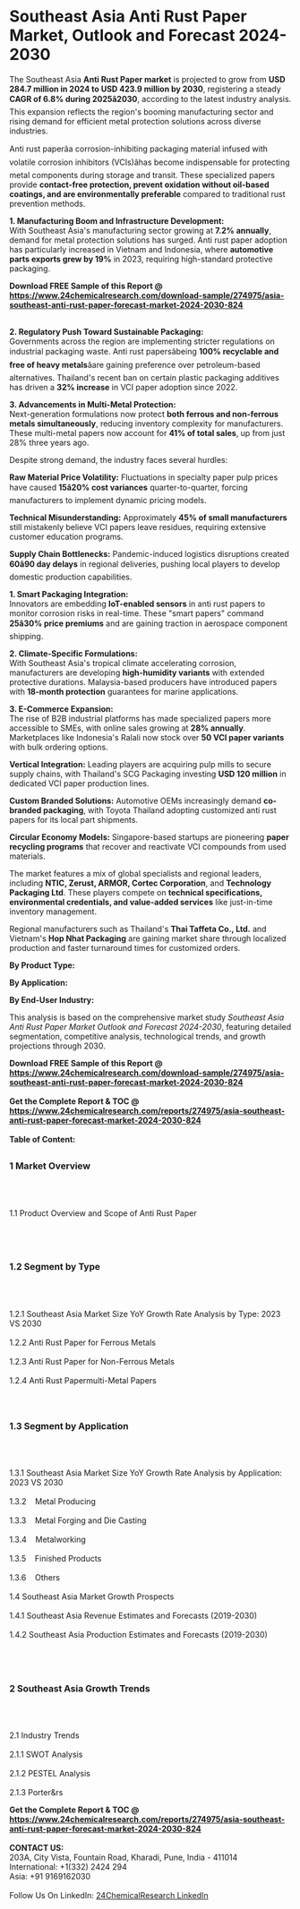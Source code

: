 <h1>Southeast Asia Anti Rust Paper Market, Outlook and Forecast 2024-2030</h1><p>The Southeast Asia <strong>Anti Rust Paper market</strong> is projected to grow from <strong>USD 284.7 million in 2024 to USD 423.9 million by 2030</strong>, registering a steady <strong>CAGR of 6.8% during 2025â2030</strong>, according to the latest industry analysis. This expansion reflects the region's booming manufacturing sector and rising demand for efficient metal protection solutions across diverse industries.</p><p>Anti rust paperâa corrosion-inhibiting packaging material infused with volatile corrosion inhibitors (VCIs)âhas become indispensable for protecting metal components during storage and transit. These specialized papers provide <strong>contact-free protection, prevent oxidation without oil-based coatings, and are environmentally preferable</strong> compared to traditional rust prevention methods.</p><p><strong>1. Manufacturing Boom and Infrastructure Development:</strong><br>
With Southeast Asia's manufacturing sector growing at <strong>7.2% annually</strong>, demand for metal protection solutions has surged. Anti rust paper adoption has particularly increased in Vietnam and Indonesia, where <strong>automotive parts exports grew by 19%</strong> in 2023, requiring high-standard protective packaging.</p><div><b>Download FREE Sample of this Report @ 
            <a href="https://www.24chemicalresearch.com/download-sample/274975/asia-southeast-anti-rust-paper-forecast-market-2024-2030-824">
            https://www.24chemicalresearch.com/download-sample/274975/asia-southeast-anti-rust-paper-forecast-market-2024-2030-824</a></b></div><br><p><strong>2. Regulatory Push Toward Sustainable Packaging:</strong><br>
Governments across the region are implementing stricter regulations on industrial packaging waste. Anti rust papersâbeing <strong>100% recyclable and free of heavy metals</strong>âare gaining preference over petroleum-based alternatives. Thailand's recent ban on certain plastic packaging additives has driven a <strong>32% increase</strong> in VCI paper adoption since 2022.</p><p><strong>3. Advancements in Multi-Metal Protection:</strong><br>
Next-generation formulations now protect <strong>both ferrous and non-ferrous metals simultaneously</strong>, reducing inventory complexity for manufacturers. These multi-metal papers now account for <strong>41% of total sales</strong>, up from just 28% three years ago.</p><p>Despite strong demand, the industry faces several hurdles:</p><p><strong>Raw Material Price Volatility:</strong> Fluctuations in specialty paper pulp prices have caused <strong>15â20% cost variances</strong> quarter-to-quarter, forcing manufacturers to implement dynamic pricing models.</p><p><strong>Technical Misunderstanding:</strong> Approximately <strong>45% of small manufacturers</strong> still mistakenly believe VCI papers leave residues, requiring extensive customer education programs.</p><p><strong>Supply Chain Bottlenecks:</strong> Pandemic-induced logistics disruptions created <strong>60â90 day delays</strong> in regional deliveries, pushing local players to develop domestic production capabilities.</p><p><strong>1. Smart Packaging Integration:</strong><br>
Innovators are embedding <strong>IoT-enabled sensors</strong> in anti rust papers to monitor corrosion risks in real-time. These "smart papers" command <strong>25â30% price premiums</strong> and are gaining traction in aerospace component shipping.</p><p><strong>2. Climate-Specific Formulations:</strong><br>
With Southeast Asia's tropical climate accelerating corrosion, manufacturers are developing <strong>high-humidity variants</strong> with extended protective durations. Malaysia-based producers have introduced papers with <strong>18-month protection</strong> guarantees for marine applications.</p><p><strong>3. E-Commerce Expansion:</strong><br>
The rise of B2B industrial platforms has made specialized papers more accessible to SMEs, with online sales growing at <strong>28% annually</strong>. Marketplaces like Indonesia's Ralali now stock over <strong>50 VCI paper variants</strong> with bulk ordering options.</p><p><strong>Vertical Integration:</strong> Leading players are acquiring pulp mills to secure supply chains, with Thailand's SCG Packaging investing <strong>USD 120 million</strong> in dedicated VCI paper production lines.</p><p><strong>Custom Branded Solutions:</strong> Automotive OEMs increasingly demand <strong>co-branded packaging</strong>, with Toyota Thailand adopting customized anti rust papers for its local part shipments.</p><p><strong>Circular Economy Models:</strong> Singapore-based startups are pioneering <strong>paper recycling programs</strong> that recover and reactivate VCI compounds from used materials.</p><p>The market features a mix of global specialists and regional leaders, including <strong>NTIC, Zerust, ARMOR, Cortec Corporation</strong>, and <strong>Technology Packaging Ltd</strong>. These players compete on <strong>technical specifications, environmental credentials, and value-added services</strong> like just-in-time inventory management.</p><p>Regional manufacturers such as Thailand's <strong>Thai Taffeta Co., Ltd.</strong> and Vietnam's <strong>Hop Nhat Packaging</strong> are gaining market share through localized production and faster turnaround times for customized orders.</p><p><strong>By Product Type:</strong></p><p><strong>By Application:</strong></p><p><strong>By End-User Industry:</strong></p><p>This analysis is based on the comprehensive market study <em>Southeast Asia Anti Rust Paper Market Outlook and Forecast 2024-2030</em>, featuring detailed segmentation, competitive analysis, technological trends, and growth projections through 2030.</p><div><b>Download FREE Sample of this Report @ 
            <a href="https://www.24chemicalresearch.com/download-sample/274975/asia-southeast-anti-rust-paper-forecast-market-2024-2030-824">
            https://www.24chemicalresearch.com/download-sample/274975/asia-southeast-anti-rust-paper-forecast-market-2024-2030-824</a></b></div><br><div><b>Get the Complete Report & TOC @ 
            <a href="https://www.24chemicalresearch.com/reports/274975/asia-southeast-anti-rust-paper-forecast-market-2024-2030-824">
            https://www.24chemicalresearch.com/reports/274975/asia-southeast-anti-rust-paper-forecast-market-2024-2030-824</a></b></div><br>
            <b>Table of Content:</b><p><h2><span style="font-size:16px"><strong>1 Market Overview&nbsp;&nbsp; &nbsp;</strong></span></h2><br />
<br />
<p>1.1 Product Overview and Scope of Anti Rust Paper&nbsp;</p><br />
<br />
<h2><strong><span style="font-size:16px">1.2 Segment by Type&nbsp;&nbsp; &nbsp;</span></strong></h2><br />
<br />
<p>1.2.1 Southeast Asia Market Size YoY Growth Rate Analysis by Type: 2023 VS 2030&nbsp;&nbsp; &nbsp;<br /><br />
1.2.2 Anti Rust Paper for Ferrous Metals&nbsp;&nbsp; &nbsp;<br /><br />
1.2.3 Anti Rust Paper for Non-Ferrous Metals<br /><br />
1.2.4 Anti Rust Papermulti-Metal Papers<br /><br />
<br />
<h2><span style="font-size:16px"><strong>1.3 Segment by Application&nbsp;&nbsp;</strong></span></h2><br />
<br />
<p>1.3.1 Southeast Asia Market Size YoY Growth Rate Analysis by Application: 2023 VS 2030&nbsp;&nbsp; &nbsp;<br /><br />
1.3.2&nbsp;&nbsp; &nbsp;Metal Producing<br /><br />
1.3.3&nbsp;&nbsp; &nbsp;Metal Forging and Die Casting<br /><br />
1.3.4&nbsp;&nbsp; &nbsp;Metalworking<br /><br />
1.3.5&nbsp;&nbsp; &nbsp;Finished Products<br /><br />
1.3.6&nbsp;&nbsp; &nbsp;Others<br /><br />
1.4 Southeast Asia Market Growth Prospects&nbsp;&nbsp; &nbsp;<br /><br />
1.4.1 Southeast Asia Revenue Estimates and Forecasts (2019-2030)&nbsp;&nbsp; &nbsp;<br /><br />
1.4.2 Southeast Asia Production Estimates and Forecasts (2019-2030)&nbsp;&nbsp;</p><br />
<br />
<h2><span style="font-size:16px"><strong>2 Southeast Asia Growth Trends&nbsp;&nbsp; &nbsp;</strong></span></h2><br />
<br />
<p>2.1 Industry Trends&nbsp;&nbsp; &nbsp;<br /><br />
2.1.1 SWOT Analysis&nbsp;&nbsp; &nbsp;<br /><br />
2.1.2 PESTEL Analysis&nbsp;&nbsp; &nbsp;<br /><br />
2.1.3 Porter&rs</p><div><b>Get the Complete Report & TOC @ 
            <a href="https://www.24chemicalresearch.com/reports/274975/asia-southeast-anti-rust-paper-forecast-market-2024-2030-824">
            https://www.24chemicalresearch.com/reports/274975/asia-southeast-anti-rust-paper-forecast-market-2024-2030-824</a></b></div><br><b>CONTACT US:</b><br>
            203A, City Vista, Fountain Road, Kharadi, Pune, India - 411014<br>
            International: +1(332) 2424 294<br>
            Asia: +91 9169162030 <br><br>
            Follow Us On LinkedIn: <a href="https://www.linkedin.com/company/24chemicalresearch/">24ChemicalResearch LinkedIn</a>